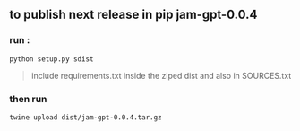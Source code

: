 

## to publish next release in pip jam-gpt-0.0.4

### run :

```
python setup.py sdist 
```
>include requirements.txt inside the ziped dist and also in SOURCES.txt

### then run

```
twine upload dist/jam-gpt-0.0.4.tar.gz
```